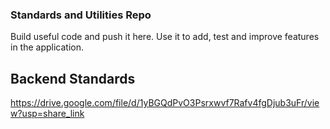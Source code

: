 ### Standards and Utilities Repo

Build useful code and push it here. Use it to add, test and improve features in the application.

## Backend Standards
https://drive.google.com/file/d/1yBGQdPvO3Psrxwvf7Rafv4fgDjub3uFr/view?usp=share_link
